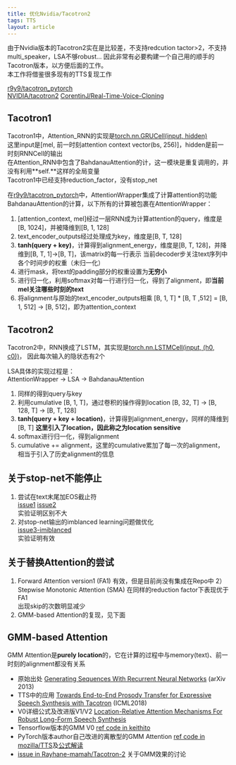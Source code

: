 ```yaml
---
title: 优化Nvidia/Tacotron2
tags: TTS
layout: article
---
```


由于Nvidia版本的Tacotron2实在是比较差，不支持redcution tactor>2，不支持multi_speaker，LSA不够robust...
因此非常有必要构建一个自己用的顺手的Tacotron版本，以方便后面的工作。  
本工作将借鉴很多现有的TTS复现工作

[r9y9/tacotron_pytorch](https://github.com/r9y9/tacotron_pytorch)  
[NVIDIA/tacotron2](https://github.com/NVIDIA/tacotron2)
[CorentinJ/Real-Time-Voice-Cloning](https://github.com/CorentinJ/Real-Time-Voice-Cloning)

## Tacotron1
Tacotron1中，Attention_RNN的实现是[torch.nn.GRUCell(input, hidden)](https://pytorch.org/docs/stable/generated/torch.nn.GRUCell.html)  
这里input是[mel, 前一时刻attention context vector(bs, 256)]，hidden是前一时刻RNNCell的输出  
在Attention_RNN中包含了BahdanauAttention的计，这一模块是重复调用的，并没有利用**self.**这样的全局变量  
Tacotron1中已经支持reduction_factor，没有stop_net

在[r9y9/tacotron_pytorch](https://github.com/r9y9/tacotron_pytorch)中，AttentionWrapper集成了计算attention的功能  
BahdanauAttention的计算，以下所有的计算被包裹在AttentionWrapper：
1) [attention_context, mel]经过一层RNN成为计算attention的query，维度是[B, 1024]，并被降维到[B, 1, 128]    
2) text_encoder_outputs经过处理成为key，维度是[B, T, 128]  
3) **tanh(query + key)**，计算得到alignment_energy，维度是[B, T, 128]，并降维到[B, T, 1]->[B, T]，该matrix的每一行表示 当前decoder步关注text序列中各个时间步的权重（未归一化）  
4) 进行mask，将text的padding部分的权重设置为**无穷小**  
5) 进行归一化，利用softmax对每一行进行归一化，得到了alignment，即**当前mel关注哪些时刻的text**
6) 将alignment与原始的text_encoder_outputs相乘 [B, 1, T] * [B, T ,512] = [B, 1, 512] -> [B, 512]，即为attention_context


## Tacotron2
Tacotron2中，RNN换成了LSTM，其实现是[torch.nn.LSTMCell(input, (h0, c0))](https://pytorch.org/docs/stable/generated/torch.nn.LSTMCell.html)，
因此每次输入的隐状态有2个  
  
LSA具体的实现过程是：  
AttentionWrapper -> LSA -> BahdanauAttention  
1) 同样的得到query与key  
2) 利用cumulative [B, 1, T]，通过卷积的操作得到location [B, 32, T] -> [B, 128, T] -> [B, T, 128]  
3) **tanh(query + key + location)**，计算得到alignment_energy，同样的降维到[B, T] **这里引入了location，因此称之为location sensitive**  
4) softmax进行归一化，得到alignment  
5) cumulative += alignment，这里的cumulative累加了每一次的alignment，相当于引入了历史alignment的信息  

## 关于stop-net不能停止
1) 尝试在text末尾加EOS截止符  
[issue1](https://github.com/NVIDIA/tacotron2/issues/407)  [issue2](https://github.com/NVIDIA/tacotron2/issues/254#issuecomment-523707805)  
实验证明区别不大  
2) 对stop-net输出的imblanced learning问题做优化  
[issue3-imiblanced](https://github.com/NVIDIA/tacotron2/issues/319#issuecomment-603600457)  
实验证明有效

## 关于替换Attention的尝试
1) Forward Attention version1 (FA1) 有效，但是目前尚没有集成在Repo中
2）Stepwise Monotonic Attention (SMA) 在同样的reduction factor下表现优于FA1  
出现skip的次数明显减少  
3) GMM-based Attention的复现，见下面

## GMM-based Attention
GMM Attention是**purely location**的，它在计算的过程中与memory(text)、前一时刻的alignment都没有关系
- 原始出处 [Generating Sequences With Recurrent Neural Networks](https://arxiv.org/abs/1308.0850) (arXiv 2013)
- TTS中的应用 [Towards End-to-End Prosody Transfer for Expressive Speech Synthesis with Tacotron](http://proceedings.mlr.press/v80/skerry-ryan18a/skerry-ryan18a.pdf) (ICML2018)
- V0详细公式及改进版V1/V2 [Location-Relative Attention Mechanisms For Robust Long-Form Speech Synthesis](https://arxiv.org/abs/1910.10288)
- Tensorflow版本的GMM V0 [ref code in keithito](https://github.com/keithito/tacotron/issues/136)
- PyTorch版本author自己改进的离散型的GMM Attention [ref code in mozilla/TTS](https://github.com/mozilla/TTS/blob/dev/TTS/tts/layers/attentions.py)及[公式解读](https://erogol.com/two-methods-for-better-attention-in-tacotron/)
- [issue in Rayhane-mamah/Tacotron-2](https://github.com/Rayhane-mamah/Tacotron-2/issues/265) 关于GMM效果的讨论  